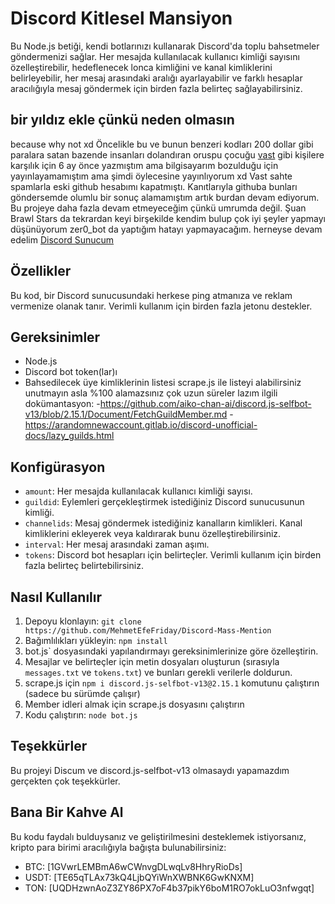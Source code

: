 # Discord Kitlesel Mansiyon
Bu Node.js betiği, kendi botlarınızı kullanarak Discord'da toplu bahsetmeler göndermenizi sağlar. Her mesajda kullanılacak kullanıcı kimliği sayısını özelleştirebilir, hedeflenecek lonca kimliğini ve kanal kimliklerini belirleyebilir, her mesaj arasındaki aralığı ayarlayabilir ve farklı hesaplar aracılığıyla mesaj göndermek için birden fazla belirteç sağlayabilirsiniz.

## bir yıldız ekle çünkü neden olmasın
because why not xd 
Öncelikle bu ve bunun benzeri kodları 200 dollar gibi paralara satan bazende insanları dolandıran oruspu çocuğu [vast](https://github.com/imvast) gibi kişilere karşılık için 6 ay önce yazmıştım ama bilgisayarım bozulduğu için yayınlayamamıştım ama şimdi öylecesine yayınlıyorum xd
Vast sahte spamlarla eski github hesabımı kapatmıştı.
Kanıtlarıyla githuba bunları göndersemde olumlu bir sonuç alamamıştım artık burdan devam ediyorum.
Bu projeye daha fazla devam etmeyeceğim çünkü umrumda değil.
Şuan Brawl Stars da tekrardan keyi birşekilde kendim bulup çok iyi şeyler yapmayı düşünüyorum zer0_bot da yaptığım hatayı yapmayacağım. herneyse devam edelim
[Discord Sunucum](https://discord.gg/HMESXRwX2Z)

## Özellikler
Bu kod, bir Discord sunucusundaki herkese ping atmanıza ve reklam vermenize olanak tanır. Verimli kullanım için birden fazla jetonu destekler.

## Gereksinimler
- Node.js
- Discord bot token(lar)ı
- Bahsedilecek üye kimliklerinin listesi scrape.js ile listeyi alabilirsiniz unutmayın asla %100 alamazsınız çok uzun süreler lazım ilgili dokümantasyon:
-https://github.com/aiko-chan-ai/discord.js-selfbot-v13/blob/2.15.1/Document/FetchGuildMember.md
-https://arandomnewaccount.gitlab.io/discord-unofficial-docs/lazy_guilds.html

## Konfigürasyon
- `amount`: Her mesajda kullanılacak kullanıcı kimliği sayısı.
- `guildid`: Eylemleri gerçekleştirmek istediğiniz Discord sunucusunun kimliği.
- `channelids`: Mesaj göndermek istediğiniz kanalların kimlikleri. Kanal kimliklerini ekleyerek veya kaldırarak bunu özelleştirebilirsiniz.
- `interval`: Her mesaj arasındaki zaman aşımı.
- `tokens`: Discord bot hesapları için belirteçler. Verimli kullanım için birden fazla belirteç belirtebilirsiniz.

## Nasıl Kullanılır
1. Depoyu klonlayın: `git clone https://github.com/MehmetEfeFriday/Discord-Mass-Mention`
2. Bağımlılıkları yükleyin: `npm install`
3. bot.js` dosyasındaki yapılandırmayı gereksinimlerinize göre özelleştirin.
4. Mesajlar ve belirteçler için metin dosyaları oluşturun (sırasıyla `messages.txt` ve `tokens.txt`) ve bunları gerekli verilerle doldurun.
5. scrape.js için `npm i discord.js-selfbot-v13@2.15.1` komutunu çalıştırın (sadece bu sürümde çalışır)
6. Member idleri almak için scrape.js dosyasını çalıştırın
7. Kodu çalıştırın: `node bot.js`

## Teşekkürler
Bu projeyi Discum ve discord.js-selfbot-v13 olmasaydı yapamazdım gerçekten çok teşekkürler.

## Bana Bir Kahve Al
Bu kodu faydalı bulduysanız ve geliştirilmesini desteklemek istiyorsanız, kripto para birimi aracılığıyla bağışta bulunabilirsiniz:
- BTC: [1GVwrLEMBmA6wCWnvgDLwqLv8HhryRioDs]
- USDT: [TE65qTLAx73kQ4LjbQYiWnXWBNK6GwKNXM]
- TON: [UQDHzwnAoZ3ZY86PX7oF4b37pikY6boM1RO7okLuO3nfwgqt]
